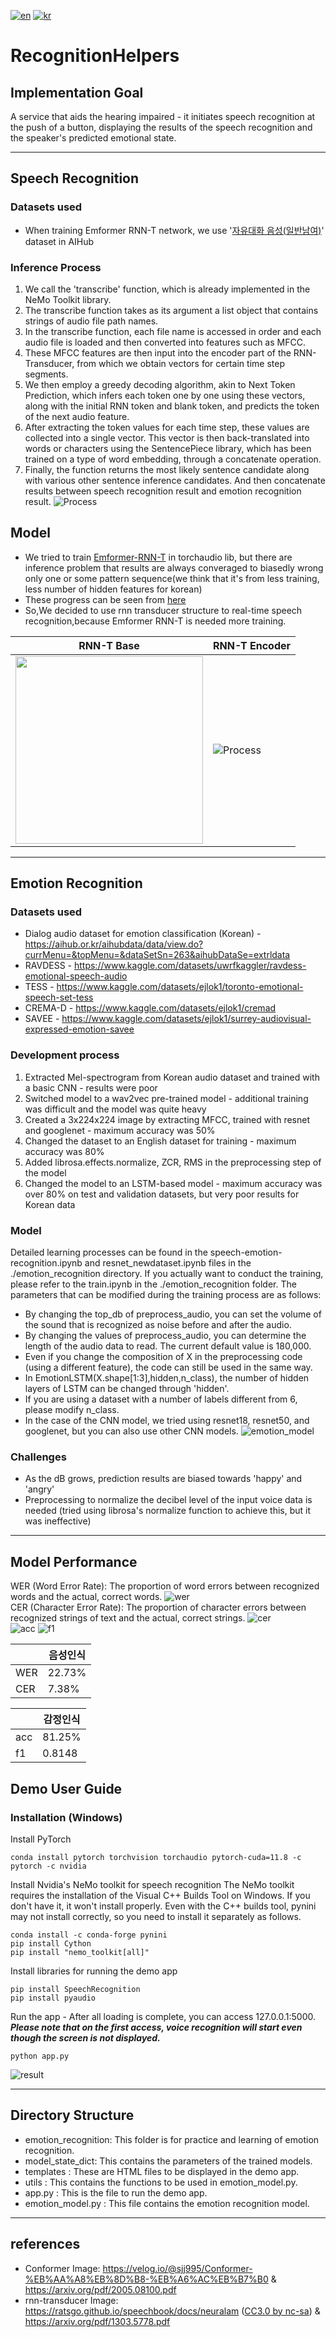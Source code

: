 [![en](https://img.shields.io/badge/lang-en-red.svg)](./README.md)
[![kr](https://img.shields.io/badge/lang-kr-yellow.svg)](./README-kr.md)

# **RecognitionHelpers**

## **Implementation Goal**
A service that aids the hearing impaired - it initiates speech recognition at the push of a button, displaying the results of the speech recognition and the speaker's predicted emotional state.

---
## **Speech Recognition**
### Datasets used
- When training Emformer RNN-T network, we use '[자유대화 음성(일반남여)](https://www.aihub.or.kr/aihubdata/data/view.do?currMenu=115&topMenu=100&aihubDataSe=realm&dataSetSn=109)' dataset in AIHub

### Inference Process
1. We call the 'transcribe' function, which is already implemented in the NeMo Toolkit library.
2. The transcribe function takes as its argument a list object that contains strings of audio file path names.
3. In the transcribe function, each file name is accessed in order and each audio file is loaded and then converted into features such as MFCC.
4. These MFCC features are then input into the encoder part of the RNN-Transducer, from which we obtain vectors for certain time step segments.
5. We then employ a greedy decoding algorithm, akin to Next Token Prediction, which infers each token one by one using these vectors, along with the initial RNN token and blank token, and predicts the token of the next audio feature.
6. After extracting the token values for each time step, these values are collected into a single vector. This vector is then back-translated into words or characters using the SentencePiece library, which has been trained on a type of word embedding, through a concatenate operation.
7. Finally, the function returns the most likely sentence candidate along with various other sentence inference candidates.
And then concatenate results between speech recognition result and emotion recognition result.
![Process](https://i.imgur.com/XXPvkk0.png)


## Model
* We tried to train [Emformer-RNN-T](https://pytorch.org/audio/stable/_modules/torchaudio/models/rnnt.html#emformer_rnnt_base) in torchaudio lib, but there are inference problem that results are always converaged to biasedly wrong only one or some pattern sequence(we think that it's from less training, less number of hidden features for korean)
* These progress can be seen from [here](speech_recognition/RNNT_Emformer_KOR.ipynb)
* So,We decided to use rnn transducer structure to real-time speech recognition,because Emformer RNN-T is needed more training.

| RNN-T Base     | RNN-T Encoder  |
| -------------- | -------------- |
| <img src="https://i.imgur.com/45quMCC.png" style="display:inline;" width="300em" height="auto">| ![Process](https://velog.velcdn.com/images/sjj995/post/640e4929-603f-4b67-b677-cc703cd2aad5/image.png)   |

---
## **Emotion Recognition**
### Datasets used
- Dialog audio dataset for emotion classification (Korean) - https://aihub.or.kr/aihubdata/data/view.do?currMenu=&topMenu=&dataSetSn=263&aihubDataSe=extrldata
- RAVDESS - https://www.kaggle.com/datasets/uwrfkaggler/ravdess-emotional-speech-audio
- TESS - https://www.kaggle.com/datasets/ejlok1/toronto-emotional-speech-set-tess
- CREMA-D - https://www.kaggle.com/datasets/ejlok1/cremad
- SAVEE - https://www.kaggle.com/datasets/ejlok1/surrey-audiovisual-expressed-emotion-savee
  
### Development process
1. Extracted Mel-spectrogram from Korean audio dataset and trained with a basic CNN - results were poor
2. Switched model to a wav2vec pre-trained model - additional training was difficult and the model was quite heavy
3. Created a 3x224x224 image by extracting MFCC, trained with resnet and googlenet - maximum accuracy was 50%
4. Changed the dataset to an English dataset for training - maximum accuracy was 80%
5. Added librosa.effects.normalize, ZCR, RMS in the preprocessing step of the model
6. Changed the model to an LSTM-based model - maximum accuracy was over 80% on test and validation datasets, but very poor results for Korean data

### Model
Detailed learning processes can be found in the speech-emotion-recognition.ipynb and resnet_newdataset.ipynb files in the ./emotion_recognition directory.
If you actually want to conduct the training, please refer to the train.ipynb in the ./emotion_recognition folder.
The parameters that can be modified during the training process are as follows:
- By changing the top_db of preprocess_audio, you can set the volume of the sound that is recognized as noise before and after the audio.
- By changing the values of preprocess_audio, you can determine the length of the audio data to read. The current default value is 180,000.
- Even if you change the composition of X in the preprocessing code (using a different feature), the code can still be used in the same way.
- In EmotionLSTM(X.shape[1:3],hidden,n_class), the number of hidden layers of LSTM can be changed through 'hidden'.
- If you are using a dataset with a number of labels different from 6, please modify n_class.
- In the case of the CNN model, we tried using resnet18, resnet50, and googlenet, but you can also use other CNN models.
![emotion_model](./image/emotion_model_image.png)

### Challenges
- As the dB grows, prediction results are biased towards 'happy' and 'angry'
- Preprocessing to normalize the decibel level of the input voice data is needed (tried using librosa's normalize function to achieve this, but it was ineffective)
---

## Model Performance
WER (Word Error Rate): The proportion of word errors between recognized words and the actual, correct words.
![wer](./image/wer.png)  
CER (Character Error Rate): The proportion of character errors between recognized strings of text and the actual, correct strings.
![cer](./image/cer.png)  
![acc](./image/acc.png)
![f1](./image/f1.png)

|     | 음성인식 |
|-----|---------|
| WER | 22.73%  |
| CER | 7.38%   |

|     | 감정인식 |
|-----|---------|
| acc | 81.25%  |
| f1  | 0.8148  |

## **Demo User Guide**
### Installation (Windows)
Install PyTorch
~~~
conda install pytorch torchvision torchaudio pytorch-cuda=11.8 -c pytorch -c nvidia
~~~
Install Nvidia's NeMo toolkit for speech recognition
The NeMo toolkit requires the installation of the Visual C++ Builds Tool on Windows. If you don't have it, it won't install properly.
Even with the C++ builds tool, pynini may not install correctly, so you need to install it separately as follows.
~~~
conda install -c conda-forge pynini
pip install Cython
pip install "nemo_toolkit[all]"
~~~
Install libraries for running the demo app
~~~
pip install SpeechRecognition
pip install pyaudio
~~~
Run the app - After all loading is complete, you can access 127.0.0.1:5000. ___Please note that on the first access, voice recognition will start even though the screen is not displayed.___
~~~
python app.py
~~~
![result](./image/run_result.jpg)

---
## Directory Structure
- emotion_recognition: This folder is for practice and learning of emotion recognition.
- model_state_dict: This contains the parameters of the trained models.
- templates : These are HTML files to be displayed in the demo app.
- utils : This contains the functions to be used in emotion_model.py.
- app.py : This is the file to run the demo app.
- emotion_model.py : This file contains the emotion recognition model.


----
## references
* Conformer Image: https://velog.io/@sjj995/Conformer-%EB%AA%A8%EB%8D%B8-%EB%A6%AC%EB%B7%B0   &  https://arxiv.org/pdf/2005.08100.pdf 
* rnn-transducer Image: https://ratsgo.github.io/speechbook/docs/neuralam ([CC3.0 by nc-sa](https://creativecommons.org/licenses/by-nc-sa/3.0/))  &  https://arxiv.org/pdf/1303.5778.pdf
